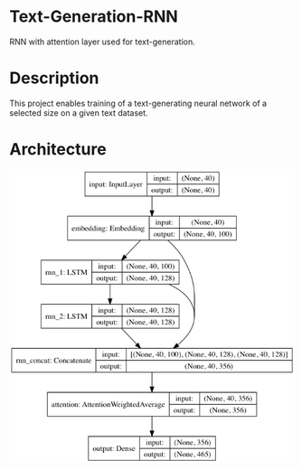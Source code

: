 # Text-Generation-RNN
RNN with attention layer used for text-generation.

# Description
This project enables training of a text-generating neural network of a selected size on a given text dataset.

# Architecture 

![Screenshot](static/images/default_model.png)


 

